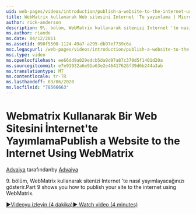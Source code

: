 ```yaml
---
uid: web-pages/videos/introduction/publish-a-website-to-the-internet-using-webmatrix
title: WebMatrix kullanarak Web sitesini Internet 'Te yayımlama | Microsoft Docs
author: rick-anderson
description: 9\. bölüm, WebMatrix kullanarak sitenizi Internet 'te nasıl yayımlayacağınızı gösterir.
ms.author: riande
ms.date: 04/12/2011
ms.assetid: 090f5500-1124-49a7-a295-db97ef739c6a
msc.legacyurl: /web-pages/videos/introduction/publish-a-website-to-the-internet-using-webmatrix
msc.type: video
ms.openlocfilehash: ee66dd9a029edcb5da9d97a87c370d5f1401d20a
ms.sourcegitcommit: e7e91932a6e91a63e2e46417626f39d6b244a3ab
ms.translationtype: MT
ms.contentlocale: tr-TR
ms.lasthandoff: 03/06/2020
ms.locfileid: "78566663"
---
```

# <a name="publish-a-website-to-the-internet-using-webmatrix"></a><span data-ttu-id="4b89b-103">Webmatrix Kullanarak Bir Web Sitesini İnternet'te Yayımlama</span><span class="sxs-lookup"><span data-stu-id="4b89b-103">Publish a Website to the Internet Using WebMatrix</span></span>

<span data-ttu-id="4b89b-104">[Advaiya](https://twitter.com/Advaiyasolns) tarafından</span><span class="sxs-lookup"><span data-stu-id="4b89b-104">by [Advaiya](https://twitter.com/Advaiyasolns)</span></span>

<span data-ttu-id="4b89b-105">9\. bölüm, WebMatrix kullanarak sitenizi Internet 'te nasıl yayımlayacağınızı gösterir.</span><span class="sxs-lookup"><span data-stu-id="4b89b-105">Part 9 shows you how to publish your site to the internet using WebMatrix.</span></span>

[<span data-ttu-id="4b89b-106">&#9654;Videoyu izleyin (4 dakika)</span><span class="sxs-lookup"><span data-stu-id="4b89b-106">&#9654; Watch video (4 minutes)</span></span>](https://channel9.msdn.com/Blogs/ASP-NET-Site-Videos/publish-a-website-to-the-internet-using-webmatrix)
